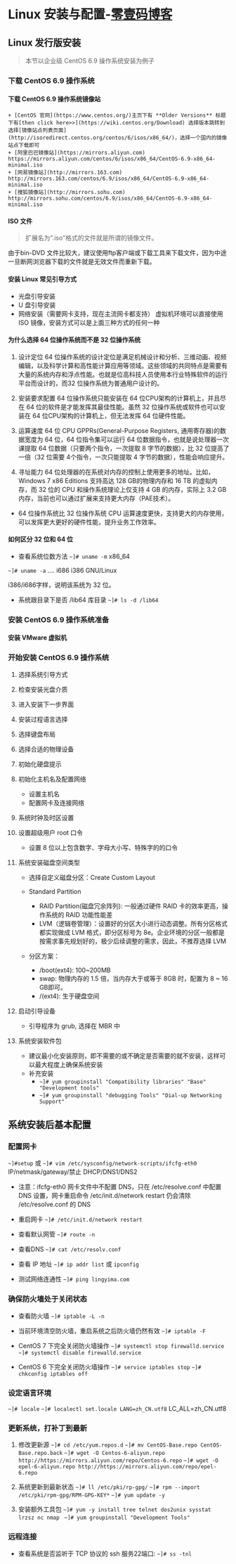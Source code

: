 # Linux 安装与配置-[零壹码博客](https://lingyima.com)

## Linux 发行版安装
> 本节以企业级 CentOS 6.9 操作系统安装为例子

### 下载 CentOS 6.9 操作系统
#### 下载 CentOS 6.9 操作系统镜像站
	+ [CentOS 官网](https://www.centos.org/)主页下有 **Older Versions** 标题下有[then click here>>](https://wiki.centos.org/Download) 选择版本跳转到选择[镜像站点列表页面](http://isoredirect.centos.org/centos/6/isos/x86_64/)，选择一个国内的镜像站点下载即可
	+ [阿里巴巴镜像站](https://mirrors.aliyun.com) https://mirrors.aliyun.com/centos/6/isos/x86_64/CentOS-6.9-x86_64-minimal.iso
	+ [网易镜像站](http://mirrors.163.com) http://mirrors.163.com/centos/6.9/isos/x86_64/CentOS-6.9-x86_64-minimal.iso
	+ [搜狐镜像站](http://mirrors.sohu.com) http://mirrors.sohu.com/centos/6.9/isos/x86_64/CentOS-6.9-x86_64-minimal.iso

#### ISO 文件
> 扩展名为".iso"格式的文件就是所谓的镜像文件。

由于bin-DVD 文件比较大，建议使用ftp客户端或下载工具来下载文件，因为中途一旦断网浏览器下载的文件就是无效文件而重新下载。

#### 安装 Linux 常见引导方式
- 光盘引导安装
- U 盘引导安装
- 网络安装（需要网卡支持，现在主流网卡都支持）
虚拟机环境可以直接使用 ISO 镜像，安装方式可以是上面三种方式的任何一种

#### 为什么选择 64 位操作系统而不是 32 位操作系统
1. 设计定位
64 位操作系统的设计定位是满足机械设计和分析、三维动画、视频编辑，以及科学计算和高性能计算应用等领域。这些领域的共同特点是需要有大量的系统内存和浮点性能。也就是位高科技人员使用本行业特殊软件的运行平台而设计的，而32 位操作系统为普通用户设计的。

2. 安装要求配置
64 位操作系统只能安装在 64 位CPU架构的计算机上，并且尽在 64 位的软件是才能发挥其最佳性能。虽然 32 位操作系统或软件也可以安装在 64 位CPU架构的计算机上，但无法发挥 64 位硬件性能。

3. 运算速度
64 位 CPU GPPRs(General-Purpose Registers, 通用寄存器)的数据宽度为 64 位，64 位指令集可以运行 64 位数据指令，也就是说处理器一次课提取 64 位数据（只要两个指令，一次提取 8 字节的数据），比 32 位提高了一倍（32 位需要 4个指令，一次只能提取 4 字节的数据），性能会响应提升。

4. 寻址能力
64 位处理器的在系统对内存的控制上使用更多的地址。比如，Windows 7 x86 Editions 支持高达 128 GB的物理内存和 16 TB 的虚拟内存，而 32 位的 CPU 和操作系统理论上仅支持 4 GB 的内存，实际上 3.2 GB 内存，当前也可以通过扩展来支持更大内存（PAE技术）。


* 64 位操作系统比 32 位操作系统 CPU 运算速度更快，支持更大的内存使用，可以发挥更大更好的硬件性能，提升业务工作效率。


#### 如何区分 32 位和 64 位
- 查看系统位数方法
`~]# uname -m`
x86_64

`~]# uname -a`
.... i686 i386 GNU/Linux

i386/i686字样，说明该系统为 32 位。

- 系统跟目录下是否 /lib64 库目录
`~]# ls -d /lib64`




### 安装 CentOS 6.9 操作系统准备

#### 安装 VMware 虚拟机




### 开始安装 CentOS 6.9 操作系统
1. 选择系统引导方式
2. 检查安装光盘介质
3. 进入安装下一步界面
4. 安装过程语言选择
5. 选择键盘布局
6. 选择合适的物理设备
7. 初始化硬盘提示
8. 初始化主机名及配置网络
	+ 设置主机名
	+ 配置网卡及连接网络
9. 系统时钟及时区设置
10. 设置超级用户 root 口令
	+ 设置 8 位以上包含数字、字母大小写、特殊字的的口令

11. 系统安装磁盘空间类型
	+ 选择自定义磁盘分区：Create Custom Layout
	+ Standard Partition
		* RAID Partition(磁盘冗余阵列): 一般通过硬件 RAID 卡的效率更高，操作系统的 RAID 功能性能差
		* LVM（逻辑卷管理）：设置好的分区大小进行动态调整。所有分区格式都实现做成 LVM 格式，即分区标号为 8e。企业环境的分区一般都是按需求事先规划好的，极少后续调整的需求，因此，不推荐选择 LVM

	+ 分区方案：
		* /boot(ext4): 100~200MB 
		* swap: 物理内存的 1.5 倍，当内存大于或等于 8GB 时，配置为 8 ~ 16 GB即可。
		* /(ext4): 生于硬盘空间
12. 启动引导设备
	+ 引导程序为 grub, 选择在 MBR 中
13. 系统安装软件包
	+ 建议最小化安装原则，即不需要的或不确定是否需要的就不安装，这样可以最大程度上确保系统安装
	+ 补充安装
		* `~]# yum groupinstall "Compatibility libraries" "Base" "Development tools"`
		* `~]# yum groupinstall "debugging Tools" "Dial-up Networking Support"`

## 系统安装后基本配置
### 配置网卡
`~]#setup` 或 `~]# vim /etc/sysconfig/network-scripts/ifcfg-eth0`
IP/netmask/gateway/禁止 DHCP/DNS1/DNS2
- 注意：ifcfg-eth0 网卡文件中不配置 DNS，只在 /etc/resolve.conf 中配置 DNS 设置，网卡重启命令 /etc/init.d/network restart 仍会清除 /etc/resolve.conf 的 DNS

- 重启网卡
`~]# /etc/init.d/network restart`

- 查看默认网管
`~]# route -n`

- 查看DNS
`~]# cat /etc/resolv.conf`

- 查看 IP 地址
`~]# ip addr list` 或 `ipconfig`

- 测试网络连通性
`~]# ping lingyima.com`


### 确保防火墙处于关闭状态
- 查看防火墙
`~]# iptable -L -n`

- 当前环境清空防火墙，重启系统之后防火墙仍然有效
`~]# iptable -F`

- CentOS 7 下完全关闭防火墙操作
`~]# systemctl stop firewalld.service`
`~]# systemctl disable firewalld.service`

- CentOS 6 下完全关闭防火墙操作
`~]# service iptables stop`
`~]# chkconfig iptables off`

### 设定语言环境
`~]# locale`
`~]# localectl set.locale LANG=zh_CN.utf8`
LC_ALL=zh_CN.utf8



### 更新系统，打补丁到最新
1. 修改更新源
`~]# cd /etc/yum.repos.d`
`~]# mv CentOS-Base.repo CentOS-Base.repo.back`
`~]# wget -O Centos-6-aliyun.repo http://https://mirrors.aliyun.com/repo/Centos-6.repo`
`~]# wget -O epel-6-aliyun.repo http://https://mirrors.aliyun.com/repo/epel-6.repo`

2. 系统更新到最新状态
`~]# ll /etc/pki/rp-gpg/`
`~]# rpm --import /etc/pki/rpm-gpg/RPM-GPG-KEY*`
`~]# yum update -y`


3. 安装额外工具包
`~]# yum -y install tree telnet dos2unix sysstat lrzsz nc nmap `
`~]# yum groupinstall "Development Tools"`
### 远程连接
- 查看系统是否监听于 TCP 协议的 ssh 服务22端口:
`~]# ss -tnl`